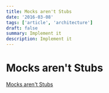 ```yaml
---
title: Mocks aren't Stubs
date: '2016-03-08'
tags: ['article', 'architecture']
draft: false
summary: Implement it
description: Implement it
---
```

# Mocks aren't Stubs


[Mocks aren't Stubs](https://martinfowler.com/articles/mocksArentStubs.html)

